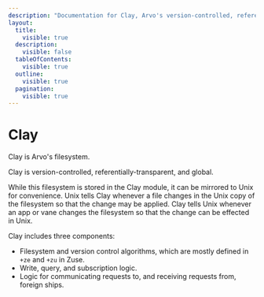 ```yaml
---
description: "Documentation for Clay, Arvo's version-controlled, referentially-transparent, and global filesystem, including architecture, data types, marks, and usage patterns."
layout:
  title:
    visible: true
  description:
    visible: false
  tableOfContents:
    visible: true
  outline:
    visible: true
  pagination:
    visible: true
---
```


# Clay

Clay is Arvo's filesystem.

Clay is version-controlled, referentially-transparent, and global.

While this filesystem is stored in the Clay module, it can be mirrored to Unix for convenience. Unix tells Clay whenever a file changes in the Unix copy of the filesystem so that the change may be applied. Clay tells Unix whenever an app or vane changes the filesystem so that the change can be effected in Unix.

Clay includes three components:
- Filesystem and version control algorithms, which are mostly defined in `+ze` and `+zu` in Zuse.
- Write, query, and subscription logic.
- Logic for communicating requests to, and receiving requests from, foreign ships.
